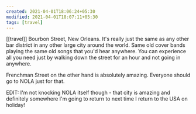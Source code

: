 ```yaml
---
created: 2021-04-01T18:06:24+05:30
modified: 2021-04-01T18:07:11+05:30
tags: [travel]
---
```

[[travel]]
 Bourbon Street, New Orleans. It's really just the same as any other bar district in any other large city around the world. Same old cover bands playing the same old songs that you'd hear anywhere. You can experience all you need just by walking down the street for an hour and not going in anywhere.

Frenchman Street on the other hand is absolutely amazing. Everyone should go to NOLA just for that.

EDIT: I'm not knocking NOLA itself though - that city is amazing and definitely somewhere I'm going to return to next time I return to the USA on holiday! 
